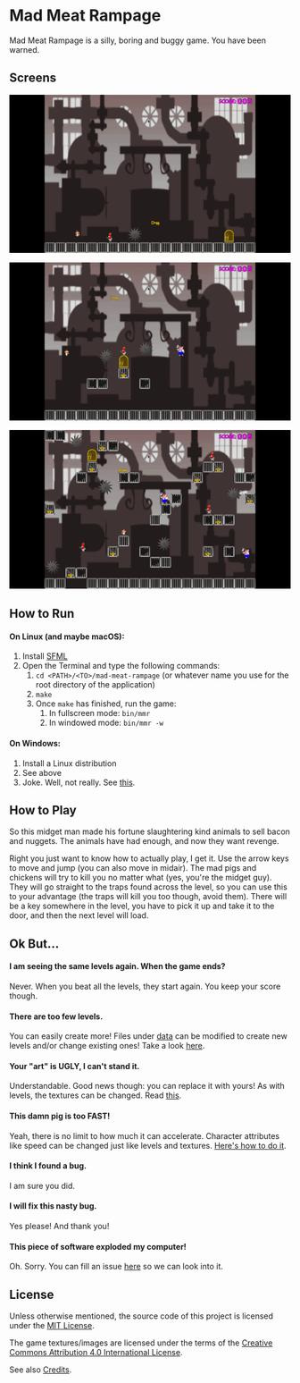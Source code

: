 # Mad Meat Rampage
Mad Meat Rampage is a silly, boring and buggy game. You have been warned.

## Screens
![Screen 1](docs/media/a1.gif)

![Screen 2](docs/media/a2.gif)

![Screen 3](docs/media/a3.gif)

## How to Run
#### On Linux (and maybe macOS):
1. Install [SFML](https://www.sfml-dev.org)
1. Open the Terminal and type the following commands:
   1. `cd <PATH>/<TO>/mad-meat-rampage` (or whatever name you use for the root directory of the application)
   1.  `make`
   1. Once `make` has finished, run the game:
      1. In fullscreen mode: `bin/mmr`
      1. In windowed mode: `bin/mmr -w`

#### On Windows:
1.  Install a Linux distribution
1.  See above
1.  Joke. Well, not really. See [this](docs/Installing.md#windows).

## How to Play
So this midget man made his fortune slaughtering kind animals to sell bacon and nuggets. The animals have had enough, and now they want revenge.

Right you just want to know how to actually play, I get it. Use the arrow keys to move and jump (you can also move in midair). The mad pigs and chickens will try to kill you no matter what (yes, you're the midget guy). They will go straight to the traps found across the level, so you can use this to your advantage (the traps will kill you too though, avoid them). There will be a key somewhere in the level, you have to pick it up and take it to the door, and then the next level will load.

## Ok But...
#### I am seeing the same levels again. When the game ends?
Never. When you beat all the levels, they start again. You keep your score though.

#### There are too few levels.
You can easily create more! Files under [data](data) can be modified to create new levels and/or change existing ones! Take a look [here](docs/Editing.md#levels).

#### Your "art" is UGLY, I can't stand it.
Understandable. Good news though: you can replace it with yours! As with levels, the textures can be changed. Read [this](docs/Editing.md#textures-and-animations).

#### This damn pig is too FAST!
Yeah, there is no limit to how much it can accelerate. Character attributes like speed can be changed just like levels and textures. [Here's how to do it](docs/Editing.md#characters-and-objects).

#### I think I found a bug.
I am sure you did.

#### I will fix this nasty bug.
Yes please! And thank you!

#### This piece of software exploded my computer!
Oh. Sorry. You can fill an issue [here](https://github.com/gviegas/mad-meat-rampage/issues) so we can look into it.

## License
Unless otherwise mentioned, the source code of this project is licensed under the [MIT License](LICENSE.md).

The game textures/images are licensed under the terms of the [Creative Commons Attribution 4.0 International License](https://creativecommons.org/licenses/by/4.0/).

See also [Credits](docs/Credits.md).

